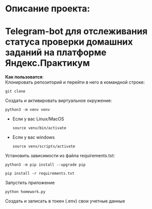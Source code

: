 # Описание проекта:  
# Telegram-bot для отслеживания статуса проверки домашних заданий на платформе Яндекс.Практикум



**Как пользоватся**:  
Клонировать репозиторий и перейти в него в командной строке:

```
git clone 
```

Cоздать и активировать виртуальное окружение:

```
python3 -m venv venv
```

* Если у вас Linux/MacOS

    ```
    source venv/bin/activate
    ```

* Если у вас windows

    ```
    source venv/scripts/activate
    ```

Установить зависимости из файла requirements.txt:

```
python3 -m pip install --upgrade pip
```

```
pip install -r requirements.txt
```

Запустить приложение
```
python homework.py
```

Создать и записать в токен (.env) свои учетные данные
